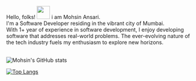 

<!--
**mohsinogen/mohsinogen** is a ✨ _special_ ✨ repository because its `README.md` (this file) appears on your GitHub profile.

Here are some ideas to get you started:

<img src="/images/cover.png" align="center" title="hover text">
-->


Hello, folks! <img src="https://raw.githubusercontent.com/MartinHeinz/MartinHeinz/master/wave.gif" width="35px">
i am Mohsin Ansari.  <br/>
I'm a Software Developer residing in the vibrant city of Mumbai.<br/>
With 1+ year of experience in software development, I enjoy developing software that addresses real-world problems.
The ever-evolving nature of the tech industry fuels my enthusiasm to explore new horizons.
<br/>
<br/>

 ![Mohsin's GitHub stats](https://github-readme-stats.vercel.app/api?username=mohsinogen&show_icons=true&theme=dark)

[![Top Langs](https://github-readme-stats.vercel.app/api/top-langs/?username=mohsinogen&langs_count=8&layout=compact&theme=dark)](https://github.com/anuraghazra/github-readme-stats)

